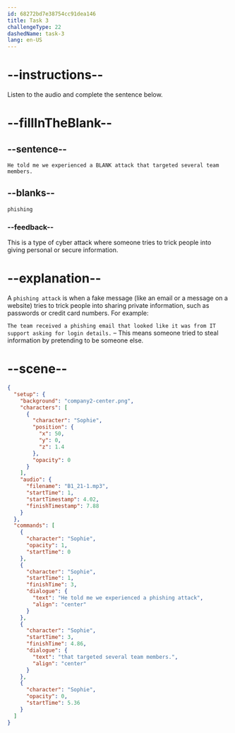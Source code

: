 ```yaml
---
id: 68272bd7e38754cc91dea146
title: Task 3
challengeType: 22
dashedName: task-3
lang: en-US
---
```


<!-- (Audio) Sophie: He told me we experienced a phishing attack that targeted several team members. -->

# --instructions--

Listen to the audio and complete the sentence below.

# --fillInTheBlank--

## --sentence--

`He told me we experienced a BLANK attack that targeted several team members.`

## --blanks--

`phishing`

### --feedback--

This is a type of cyber attack where someone tries to trick people into giving personal or secure information.

# --explanation--

A `phishing attack` is when a fake message (like an email or a message on a website) tries to trick people into sharing private information, such as passwords or credit card numbers. For example:

`The team received a phishing email that looked like it was from IT support asking for login details.` – This means someone tried to steal information by pretending to be someone else.

# --scene--

```json
{
  "setup": {
    "background": "company2-center.png",
    "characters": [
      {
        "character": "Sophie",
        "position": {
          "x": 50,
          "y": 0,
          "z": 1.4
        },
        "opacity": 0
      }
    ],
    "audio": {
      "filename": "B1_21-1.mp3",
      "startTime": 1,
      "startTimestamp": 4.02,
      "finishTimestamp": 7.88
    }
  },
  "commands": [
    {
      "character": "Sophie",
      "opacity": 1,
      "startTime": 0
    },
    {
      "character": "Sophie",
      "startTime": 1,
      "finishTime": 3,
      "dialogue": {
        "text": "He told me we experienced a phishing attack",
        "align": "center"
      }
    },
    {
      "character": "Sophie",
      "startTime": 3,
      "finishTime": 4.86,
      "dialogue": {
        "text": "that targeted several team members.",
        "align": "center"
      }
    },
    {
      "character": "Sophie",
      "opacity": 0,
      "startTime": 5.36
    }
  ]
}
```
